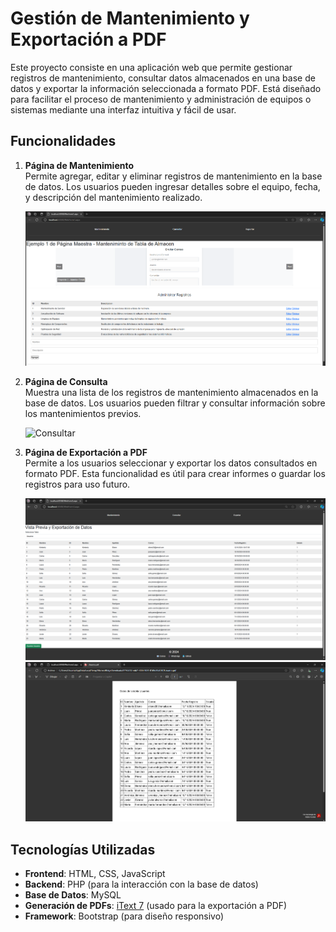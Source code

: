 # Gestión de Mantenimiento y Exportación a PDF

Este proyecto consiste en una aplicación web que permite gestionar registros de mantenimiento, consultar datos almacenados en una base de datos y exportar la información seleccionada a formato PDF. Está diseñado para facilitar el proceso de mantenimiento y administración de equipos o sistemas mediante una interfaz intuitiva y fácil de usar.

## Funcionalidades

1. **Página de Mantenimiento**  
   Permite agregar, editar y eliminar registros de mantenimiento en la base de datos. Los usuarios pueden ingresar detalles sobre el equipo, fecha, y descripción del mantenimiento realizado.

   ![Mantenimiento](img/mantenimiento.png)

2. **Página de Consulta**  
   Muestra una lista de los registros de mantenimiento almacenados en la base de datos. Los usuarios pueden filtrar y consultar información sobre los mantenimientos previos.

   ![Consultar](img/consultar.png)

3. **Página de Exportación a PDF**  
   Permite a los usuarios seleccionar y exportar los datos consultados en formato PDF. Esta funcionalidad es útil para crear informes o guardar los registros para uso futuro.

   ![Exportar a PDF](img/exportacion.png)
   ![PDF](img/pdf.png)

## Tecnologías Utilizadas

- **Frontend**: HTML, CSS, JavaScript
- **Backend**: PHP (para la interacción con la base de datos)
- **Base de Datos**: MySQL
- **Generación de PDFs**: [iText 7](https://itextpdf.com/) (usado para la exportación a PDF)
- **Framework**: Bootstrap (para diseño responsivo)